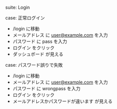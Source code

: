 suite: Login

case: 正常ログイン
- /login に移動
- メールアドレス に user@example.com を入力
- パスワード に pass を入力
- ログイン をクリック
- ダッシュボード が見える

case: パスワード誤りで失敗
- /login に移動
- メールアドレス に user@example.com を入力
- パスワード に wrongpass を入力
- ログイン をクリック
- メールアドレスかパスワードが違います が見える